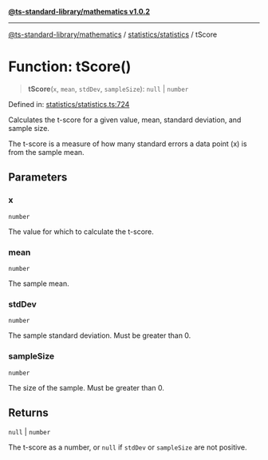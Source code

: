 [**@ts-standard-library/mathematics v1.0.2**](../../../README.md)

***

[@ts-standard-library/mathematics](../../../README.md) / [statistics/statistics](../README.md) / tScore

# Function: tScore()

> **tScore**(`x`, `mean`, `stdDev`, `sampleSize`): `null` \| `number`

Defined in: [statistics/statistics.ts:724](https://github.com/gabaudette/ts-stdlib/blob/4a412e6fb273dc9fcab54b84c05921f52dac4b3f/packages/mathematics/src/statistics/statistics.ts#L724)

Calculates the t-score for a given value, mean, standard deviation, and sample size.

The t-score is a measure of how many standard errors a data point (x) is from the sample mean.

## Parameters

### x

`number`

The value for which to calculate the t-score.

### mean

`number`

The sample mean.

### stdDev

`number`

The sample standard deviation. Must be greater than 0.

### sampleSize

`number`

The size of the sample. Must be greater than 0.

## Returns

`null` \| `number`

The t-score as a number, or `null` if `stdDev` or `sampleSize` are not positive.
